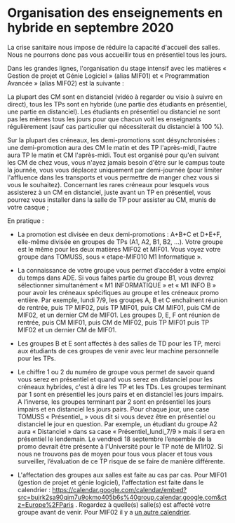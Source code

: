 # Organisation des enseignements en hybride en septembre 2020

La crise sanitaire nous impose de réduire la capacité d'accueil des salles. Nous ne pourrons donc pas vous accueillir tous en présentiel tous les jours.

Dans les grandes lignes, l'organisation du stage intensif avec les matières « Gestion de projet et Génie Logiciel » (alias MIF01) et « Programmation Avancée » (alias MIF02) est la suivante :

La plupart des CM sont en distanciel (vidéo à regarder ou visio à suivre en direct), tous les TPs sont en hybride (une partie des étudiants en présentiel, une partie en distanciel). Les étudiants en présentiel ou distanciel ne sont pas les mêmes tous les jours pour que chacun voit les enseignants régulièrement (sauf cas particulier qui nécessiterait du distanciel à 100 %).

Sur la plupart des créneaux, les demi-promotions sont désynchronisées : une demi-promotion aura des CM le matin et des TP l'après-midi, l'autre aura TP le matin et CM l'après-midi. Tout est organisé pour qu'en suivant les CM de chez vous, vous n'ayez jamais besoin d'être sur le campus toute la journée, vous vous déplacez uniquement par demi-journée (pour limiter l'affluence dans les transports et vous permettre de manger chez vous si vous le souhaitez). Concernant les rares créneaux pour lesquels vous assisterez à un CM en distanciel, juste avant un TP en présentiel, vous pourrez vous installer dans la salle de TP pour assister au CM, munis de votre casque ;

En pratique :

* La promotion est divisée en deux demi-promotions : A+B+C et D+E+F, elle-même divisée en groupes de TPs (A1, A2, B1, B2, ...). Votre groupe est le même pour les deux matières MIF02 et MIF01. Vous voyez votre groupe dans TOMUSS, sous « etape-MIF010 M1 Informatique ».

* La connaissance de votre groupe vous permet d’accéder à votre emploi du temps dans ADE. Si vous faites partie du groupe B1, vous devrez sélectionner simultanément « M1 INFORMATIQUE » et « M1 INFO B »  pour avoir les créneaux spécifiques au groupe et les créneaux promo entière. Par exemple, lundi 7/9, les groupes A, B et C enchaînent réunion de rentrée, puis TP MIF02, puis TP MIF01, puis CM MIF01, puis CM de MIF02, et un dernier CM de MIF01. Les groupes D, E, F ont réunion de rentrée, puis CM MIF01, puis CM de MIF02, puis TP MIF01 puis TP MIF02 et un dernier CM de MIF01.

* Les groupes B et E sont affectés à des salles de TD pour les TP, merci aux étudiants de ces groupes de venir avec leur machine personnelle pour les TPs.

* Le chiffre 1 ou 2 du numéro de groupe vous permet de savoir quand vous serez en présentiel et quand vous serez en distanciel pour les créneaux hybrides, c'est à dire les TP et les TDs. Les groupes terminant par 1 sont en présentiel les jours pairs et en distanciel les jours impairs. A l’inverse, les groupes terminant par 2 sont en présentiel les jours impairs et en distanciel les jours pairs. Pour chaque jour, une case TOMUSS « Présentiel_ » vous dit si vous devez être en présentiel ou distanciel le jour en question. Par exemple, un étudiant du groupe A2 aura « Distanciel » dans sa case « Présentiel_lundi_7/9 » mais il sera en présentiel le lendemain. Le vendredi 18 septembre l’ensemble de la promo devrait être présente à l'Université pour le TP noté de M1if02. Si nous ne trouvons pas de moyen pour tous vous placer et tous vous surveiller, l’évaluation de ce TP risque de se faire de manière différente.

* L'affectation des groupes aux salles est faite au cas par cas. Pour MIF01 (gestion de projet et génie logiciel), l'affectation est faite dans le calendrier : https://calendar.google.com/calendar/embed?src=bujrk2sa90qim7u9okmo405b6s%40group.calendar.google.com&ctz=Europe%2FParis . Regardez à quelle(s) salle(s) est affecté votre groupe avant de venir. Pour MIF02 il y a [un autre calendrier](https://calendar.google.com/calendar?cid=dWt0ZWRkOG02OXQwNHBucm9rNmN0dm9kcW9AZ3JvdXAuY2FsZW5kYXIuZ29vZ2xlLmNvbQ).
